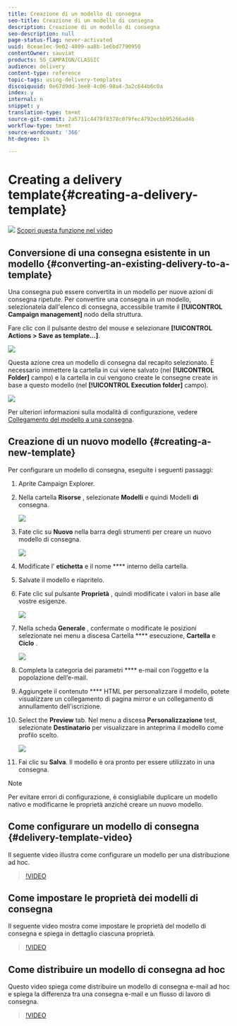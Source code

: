 ```yaml
---
title: Creazione di un modello di consegna
seo-title: Creazione di un modello di consegna
description: Creazione di un modello di consegna
seo-description: null
page-status-flag: never-activated
uuid: 8ceae1ec-9e02-4809-aa8b-1e6bd7790950
contentOwner: sauviat
products: SG_CAMPAIGN/CLASSIC
audience: delivery
content-type: reference
topic-tags: using-delivery-templates
discoiquuid: 0e67d9dd-3ee8-4c06-98a4-3a2c644b6c0a
index: y
internal: n
snippet: y
translation-type: tm+mt
source-git-commit: 2a5711c4478f8378c079fec4792ecbb95266ad4b
workflow-type: tm+mt
source-wordcount: '366'
ht-degree: 1%

---
```



# Creating a delivery template{#creating-a-delivery-template}

![](assets/do-not-localize/how-to-video.png) [Scopri questa funzione nel video](#delivery-template-video)

## Conversione di una consegna esistente in un modello {#converting-an-existing-delivery-to-a-template}

Una consegna può essere convertita in un modello per nuove azioni di consegna ripetute. Per convertire una consegna in un modello, selezionatela dall&#39;elenco di consegna, accessibile tramite il **[!UICONTROL Campaign management]** nodo della struttura.

Fare clic con il pulsante destro del mouse e selezionare **[!UICONTROL Actions > Save as template...]**.

![](assets/s_ncs_user_campaign_save_as_scenario.png)

Questa azione crea un modello di consegna dal recapito selezionato. È necessario immettere la cartella in cui viene salvato (nel **[!UICONTROL Folder]** campo) e la cartella in cui vengono create le consegne create in base a questo modello (nel **[!UICONTROL Execution folder]** campo).

![](assets/s_ncs_user_campaign_save_as_scenario_a.png)

Per ulteriori informazioni sulla modalità di configurazione, vedere [Collegamento del modello a una consegna](../../delivery/using/creating-a-delivery-from-a-template.md#linking-the-template-to-a-delivery).

## Creazione di un nuovo modello {#creating-a-new-template}

Per configurare un modello di consegna, eseguite i seguenti passaggi:

1. Aprite Campaign Explorer.
1. Nella cartella **Risorse** , selezionate **Modelli** e quindi Modelli **di** consegna.

   ![](assets/delivery_template_1.png)

1. Fate clic su **Nuovo** nella barra degli strumenti per creare un nuovo modello di consegna.

   ![](assets/delivery_template_2.png)

1. Modificate l’ **etichetta** e il nome **** interno della cartella.
1. Salvate il modello e riapritelo.
1. Fate clic sul pulsante **Proprietà** , quindi modificate i valori in base alle vostre esigenze.

   ![](assets/delivery_template_3.png)

1. Nella scheda **Generale** , confermate o modificate le posizioni selezionate nei menu a discesa Cartella **** esecuzione, **Cartella** e **Ciclo** .

   ![](assets/delivery_template_4.png)

1. Completa la categoria dei parametri **** e-mail con l’oggetto e la popolazione dell’e-mail.
1. Aggiungete il contenuto **** HTML per personalizzare il modello, potete visualizzare un collegamento di pagina mirror e un collegamento di annullamento dell&#39;iscrizione.
1. Select the **Preview** tab. Nel menu a discesa **Personalizzazione** test, selezionate **Destinatario** per visualizzare in anteprima il modello come profilo scelto.

   ![](assets/delivery_template_5.png)

1. Fai clic su **Salva**. Il modello è ora pronto per essere utilizzato in una consegna.

>[!NOTE]
>
>Per evitare errori di configurazione, è consigliabile duplicare un modello nativo e modificarne le proprietà anziché creare un nuovo modello.

## Come configurare un modello di consegna {#delivery-template-video}

Il seguente video illustra come configurare un modello per una distribuzione ad hoc.

>[!VIDEO](https://video.tv.adobe.com/v/24066?quality=12)

## Come impostare le proprietà dei modelli di consegna

Il seguente video mostra come impostare le proprietà del modello di consegna e spiega in dettaglio ciascuna proprietà.

>[!VIDEO](https://video.tv.adobe.com/v/24067?quality=12)

## Come distribuire un modello di consegna ad hoc

Questo video spiega come distribuire un modello di consegna e-mail ad hoc e spiega la differenza tra una consegna e-mail e un flusso di lavoro di consegna.

>[!VIDEO](https://video.tv.adobe.com/v/24065?quality=12)

